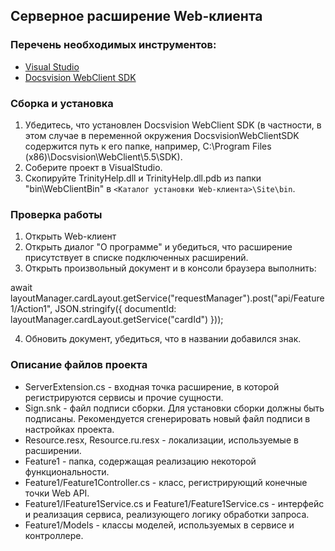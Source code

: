 ﻿## Серверное расширение Web-клиента

### Перечень необходимых инструментов:

* [Visual Studio](https://www.visualstudio.com)
* [Docsvision WebClient SDK](https://docsvision.itsm365.com/sd/operator/index.jsp#uuid:KB$2437101)


### Сборка и установка

1. Убедитесь, что установлен Docsvision WebClient SDK (в частности, в этом случае в переменной окружения DocsvisionWebClientSDK содержится путь к его папке, например, C:\Program Files (x86)\Docsvision\WebClient\5.5\SDK\).
2. Соберите проект в VisualStudio.
3. Скопируйте TrinityHelp.dll и TrinityHelp.dll.pdb из папки "bin\WebClientBin" в `<Каталог установки Web-клиента>\Site\bin`.

### Проверка работы

1. Открыть Web-клиент
2. Открыть диалог "О программе" и убедиться, что расширение присутствует в списке подключенных расширений.
3. Открыть произвольный документ и в консоли браузера выполнить:

await layoutManager.cardLayout.getService("requestManager").post("api/Feature1/Action1", JSON.stringify({ documentId: layoutManager.cardLayout.getService("cardId") }));

4. Обновить документ, убедиться, что в названии добавился знак.

### Описание файлов проекта

* ServerExtension.cs - входная точка расширение, в которой регистрируются сервисы и прочие сущности.
* Sign.snk - файл подписи сборки. Для установки сборки должны быть подписаны. Рекомендуется сгенерировать новый файл подписи в настройках проекта.
* Resource.resx, Resource.ru.resx - локализации, используемые в расширении.
* Feature1 - папка, содержащая реализацию некоторой функциональности.
* Feature1/Feature1Controller.cs - класс, регистрирующий конечные точки Web API.
* Feature1/IFeature1Service.cs и Feature1/Feature1Service.cs - интерфейс и реализация сервиса, реализующего логику обработки запроса.
* Feature1/Models - классы моделей, используемых в сервисе и контроллере.